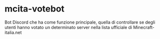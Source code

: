 # mcita-votebot
Bot Discord che ha come funzione principale, quella di controllare se degli utenti hanno votato un determinato server nella lista ufficiale di Minecraft-italia.net

